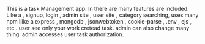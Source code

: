 This is a task Management app.
In there are many features are included.
Like a ,
signup,
login ,
admin site ,
user site ,
category searching,
uses many npm llike a express , mongodb , jsonwebtoken , cookie-parse , .env , ejs , etc .
user see only your work cretead task.
admin can also change many thing.
admin accesses user task authorization.



